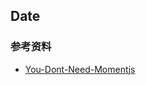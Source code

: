 ## Date

### 参考资料

- [You-Dont-Need-Momentjs](https://github.com/you-dont-need/You-Dont-Need-Momentjs)

